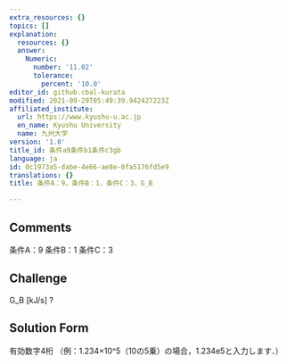 ```yaml
---
extra_resources: {}
topics: []
explanation:
  resources: {}
  answer:
    Numeric:
      number: '11.02'
      tolerance:
        percent: '10.0'
editor_id: github.cbal-kurata
modified: 2021-09-29T05:49:39.942427223Z
affiliated_institute:
  url: https://www.kyushu-u.ac.jp
  en_name: Kyushu University
  name: 九州大学
version: '1.0'
title_id: 条件a9条件b1条件c3gb
language: ja
id: 0c1973a5-dabe-4e66-ae8e-0fa5176fd5e9
translations: {}
title: 条件A：9，条件B：1，条件C：3，G_B

---
```


## Comments
条件A：9
条件B：1
条件C：3

## Challenge
G_B [kJ/s] ?

## Solution Form
有効数字4桁
（例：1.234×10^5（10の5乗）の場合，1.234e5と入力します．）




